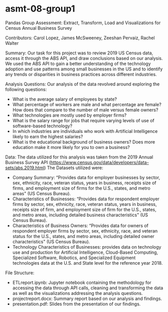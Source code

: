# asmt-08-group1
Pandas Group Assessment: Extract, Transform, Load and Visualizations for Census Annual Business Survey

Contributors: 
Carol Lopez, James McSweeney, Zeeshan Pervaiz, Rachel Walter

Summary:
Our task for this project was to review 2019 US Census data, access it through the ABS API, and draw conclusions based on our analysis. We used the ABS API to gain a better understanding of the technology adoption and use patterns among small businesses in the US and to identify any trends or disparities in business practices across different industries.

Analysis Questions: Our analysis of the data revolved around exploring the following questions:
- What is the average salary of employees by state?
- What percentage of workers are male and what percentage are female? How does that compare to the number of male versus female owners?
- What technologies are mostly used by employer firms?
- What is the salary range for jobs that require varying levels of use of software-based technology?
- In which industries are individuals who work with Artificial Intelligence likely to earn the highest salaries?
- What is the educational background of business owners? Does more education make it more likely for you to own a business?

Data: The data utilized for this analysis was taken from the 2019 Annual Business Survey API 
(https://www.census.gov/data/developers/data-sets/abs.2019.html)
The Datasets utilized were: 
- Company Summary: “Provides data for employer businesses by sector, sex, ethnicity, race, veteran status, years in business, receipts size of firms, and employment size of firms for the U.S., states, and metro areas" (US Census Bureau).
- Characteristics of Businesses: “Provides data for respondent employer firms by sector, sex, ethnicity, race, veteran status, years in business, receipts size of firm, and employment size of firm for the U.S., states, and metro areas, including detailed business characteristics" (US Census Bureau).
- Characteristics of Business Owners: “Provides data for owners of respondent employer firms by sector, sex, ethnicity, race, and veteran status for the U.S., states, and metro areas, including detailed owner characteristics" (US Census Bureau).
- Technology Characteristics of Businesses: provides data on technology use and production for Artificial Intelligence, Cloud-Based Computing, Specialized Software, Robotics, and Specialized Equipment technologies data at the U.S. and State level for the reference year 2018.

File Structure: 
- ETLreport.ipynb: Jupyter notebook containing the methodology for accessing the data through API calls, cleaning and transforming the data as well as the visualizations addressing the analysis questions. 
- projectreport.docx: Summary report based on our analysis and findings.  
- presentation.pdf: Slides from the presentation of our findings. 

<!-- Think of your README.md as your landing page for your project. Before a viewer dives into your files, what do you want them to know about your project? Here are some recommendations for your project README.mds:
Give a brief overview of what is in each folder in your repo, so a viewer knows how to navigate around.
Give a summary of what your project is all about:
Problem Statement: What question(s) did you aim to answer through your analysis?
Data: What data did you use? How did you acquire it?
Consider adding a data dictionary that explains what is in each column of your dataset
Data Processing: What steps did you take to clean and transform your data before more formal analysis
Results/Findings: What did you find throughout your analysis? This is a great place to add some of your visualizations
Conclusions/Recommendations: Are there any conclusions or recommendations that can be made based on your analysis?
Next Steps: If you feel like there is more that could be done with your data to investigate your initial questions, what would you do? Are there other datasets you could add? Other cleaning or tranformation steps? -->
